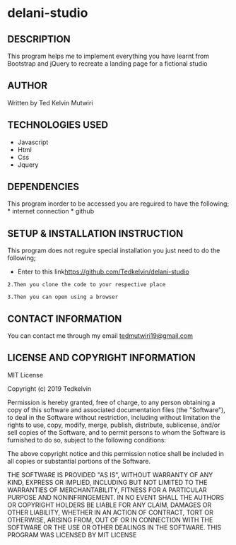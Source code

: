 # delani-studio

## DESCRIPTION
This  program helps me to implement   everything you have learnt from Bootstrap and jQuery to recreate a landing page for a fictional studio

## AUTHOR
Written by Ted Kelvin Mutwiri

## TECHNOLOGIES USED
   * Javascript
   * Html
   * Css
   * Jquery
  
## DEPENDENCIES
This program inorder to be accessed you are reguired to have the following;
    * internet connection
    * github
    
 ## SETUP & INSTALLATION INSTRUCTION
 This program does not reguire special installation you just need to do the following;
 
   * Enter to this link<a>https://github.com/Tedkelvin/delani-studio</a>
    
    2.Then you clone the code to your respective place
    
    3.Then you can open using a browser
    
  ## CONTACT INFORMATION
  You can contact me through my email <a>tedmutwiri19@gmail.com</a>
  
  ## LICENSE AND COPYRIGHT INFORMATION
MIT License

Copyright (c) 2019 Tedkelvin

Permission is hereby granted, free of charge, to any person obtaining a copy
of this software and associated documentation files (the "Software"), to deal
in the Software without restriction, including without limitation the rights
to use, copy, modify, merge, publish, distribute, sublicense, and/or sell
copies of the Software, and to permit persons to whom the Software is
furnished to do so, subject to the following conditions:

The above copyright notice and this permission notice shall be included in all
copies or substantial portions of the Software.

THE SOFTWARE IS PROVIDED "AS IS", WITHOUT WARRANTY OF ANY KIND, EXPRESS OR
IMPLIED, INCLUDING BUT NOT LIMITED TO THE WARRANTIES OF MERCHANTABILITY,
FITNESS FOR A PARTICULAR PURPOSE AND NONINFRINGEMENT. IN NO EVENT SHALL THE
AUTHORS OR COPYRIGHT HOLDERS BE LIABLE FOR ANY CLAIM, DAMAGES OR OTHER
LIABILITY, WHETHER IN AN ACTION OF CONTRACT, TORT OR OTHERWISE, ARISING FROM,
OUT OF OR IN CONNECTION WITH THE SOFTWARE OR THE USE OR OTHER DEALINGS IN THE
SOFTWARE.
THIS PROGRAM WAS LICENSED BY <a>MIT LICENSE</a>
